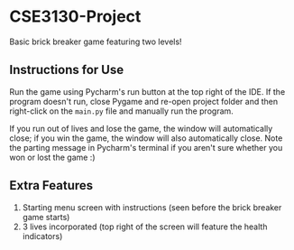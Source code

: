 # CSE3130-Project

Basic brick breaker game featuring two levels!

## Instructions for Use
Run the game using Pycharm's run button at the top right of the IDE. If the program doesn't run, close Pygame and re-open project folder and then right-click on the ```main.py``` file and manually run the program.

If you run out of lives and lose the game, the window will automatically close; if you win the game, the window will also automatically close. Note the parting message in Pycharm's terminal if you aren't sure whether you won or lost the game :)

## Extra Features
1. Starting menu screen with instructions (seen before the brick breaker game starts)
2. 3 lives incorporated (top right of the screen will feature the health indicators)
